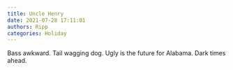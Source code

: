```yaml
---
title: Uncle Henry
date: 2021-07-28 17:11:01
authors: Ripp
categories: Holiday
---
```


 Bass awkward.
Tail wagging dog.
Ugly is the future for Alabama. Dark times ahead.